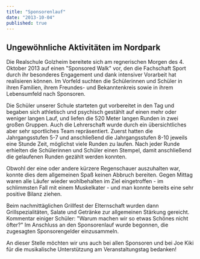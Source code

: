 ```yaml
---
title: "Sponsorenlauf"
date: "2013-10-04"
published: true
---
```


## Ungew&ouml;hnliche Aktivit&auml;ten im Nordpark

Die Realschule Golzheim bereitete sich am regnerischen Morgen des 4. Oktober 2013 auf einen "Sponsored Walk" vor, den die Fachschaft Sport durch ihr besonderes Engagement und dank intensiver Vorarbeit hat realisieren k&ouml;nnen. Im Vorfeld suchten die Sch&uuml;lerinnen und Sch&uuml;ler in ihren Familien, ihrem Freundes- und Bekanntenkreis sowie in ihrem Lebensumfeld nach Sponsoren. 

Die Sch&uuml;ler unserer Schule starteten gut vorbereitet in den Tag und begaben sich athletisch und psychisch gest&auml;hlt auf einen mehr oder weniger langen Lauf, und liefen die 520 Meter langen Runden in zwei gro&szlig;en Gruppen. Auch die Lehrerschaft wurde durch ein &uuml;bersichtliches aber sehr sportliches Team repr&auml;sentiert. Zuerst hatten die Jahrgangsstufen 5-7 und anschlie&szlig;end die Jahrgangsstufen 8-10 jeweils eine Stunde Zeit, m&ouml;glichst viele Runden zu laufen. Nach jeder Runde erhielten die Sch&uuml;lerinnen und Sch&uuml;ler einen Stempel, damit anschlie&szlig;end die gelaufenen Runden gez&auml;hlt werden konnten. 

Obwohl der eine oder andere k&uuml;rzere Regenschauer auszuhalten war, konnte dies dem allgemeinen Spa&szlig; keinen Abbruch bereiten. Gegen Mittag waren alle L&auml;ufer wieder wohlbehalten im Ziel eingetroffen - im schlimmsten Fall mit einem Muskelkater - und man konnte bereits eine sehr positive Bilanz ziehen.

Beim nachmitt&auml;glichen Grillfest der Elternschaft wurden dann Grillspezialit&auml;ten, Salate und Getr&auml;nke zur allgemeinen St&auml;rkung gereicht. Kommentar einiger Sch&uuml;ler: "Warum machen wir so etwas Sch&ouml;nes nicht &ouml;fter?" Im Anschluss an den Sponsorenlauf wurde begonnen, die zugesagten Sponsorengelder einzusammeln. 

An dieser Stelle m&ouml;chten wir uns auch bei allen Sponsoren und bei Joe Kiki f&uuml;r die musikalische Unterst&uuml;tzung am Veranstaltungstag bedanken! 
